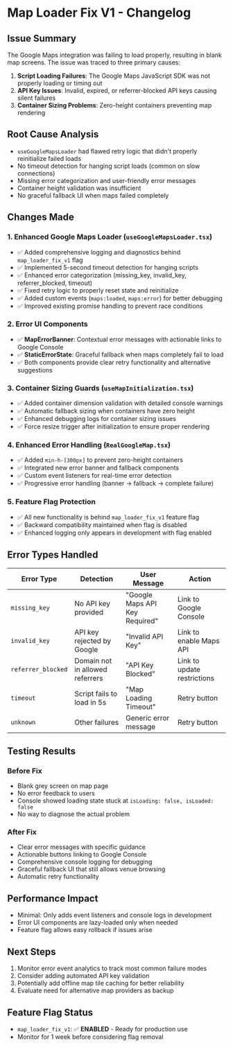 
# Map Loader Fix V1 - Changelog

## Issue Summary
The Google Maps integration was failing to load properly, resulting in blank map screens. The issue was traced to three primary causes:

1. **Script Loading Failures**: The Google Maps JavaScript SDK was not properly loading or timing out
2. **API Key Issues**: Invalid, expired, or referrer-blocked API keys causing silent failures  
3. **Container Sizing Problems**: Zero-height containers preventing map rendering

## Root Cause Analysis
- `useGoogleMapsLoader` had flawed retry logic that didn't properly reinitialize failed loads
- No timeout detection for hanging script loads (common on slow connections)
- Missing error categorization and user-friendly error messages
- Container height validation was insufficient
- No graceful fallback UI when maps failed completely

## Changes Made

### 1. Enhanced Google Maps Loader (`useGoogleMapsLoader.tsx`)
- ✅ Added comprehensive logging and diagnostics behind `map_loader_fix_v1` flag
- ✅ Implemented 5-second timeout detection for hanging scripts
- ✅ Enhanced error categorization (missing_key, invalid_key, referrer_blocked, timeout)
- ✅ Fixed retry logic to properly reset state and reinitialize
- ✅ Added custom events (`maps:loaded`, `maps:error`) for better debugging
- ✅ Improved existing promise handling to prevent race conditions

### 2. Error UI Components
- ✅ **MapErrorBanner**: Contextual error messages with actionable links to Google Console
- ✅ **StaticErrorState**: Graceful fallback when maps completely fail to load
- ✅ Both components provide clear retry functionality and alternative suggestions

### 3. Container Sizing Guards (`useMapInitialization.tsx`)
- ✅ Added container dimension validation with detailed console warnings
- ✅ Automatic fallback sizing when containers have zero height
- ✅ Enhanced debugging logs for container sizing issues
- ✅ Force resize trigger after initialization to ensure proper rendering

### 4. Enhanced Error Handling (`RealGoogleMap.tsx`)
- ✅ Added `min-h-[300px]` to prevent zero-height containers
- ✅ Integrated new error banner and fallback components
- ✅ Custom event listeners for real-time error detection
- ✅ Progressive error handling (banner → fallback → complete failure)

### 5. Feature Flag Protection
- ✅ All new functionality is behind `map_loader_fix_v1` feature flag
- ✅ Backward compatibility maintained when flag is disabled
- ✅ Enhanced logging only appears in development with flag enabled

## Error Types Handled

| Error Type | Detection | User Message | Action |
|------------|-----------|--------------|---------|
| `missing_key` | No API key provided | "Google Maps API Key Required" | Link to Google Console |
| `invalid_key` | API key rejected by Google | "Invalid API Key" | Link to enable Maps API |
| `referrer_blocked` | Domain not in allowed referrers | "API Key Blocked" | Link to update restrictions |
| `timeout` | Script fails to load in 5s | "Map Loading Timeout" | Retry button |
| `unknown` | Other failures | Generic error message | Retry button |

## Testing Results

### Before Fix
- Blank grey screen on map page
- No error feedback to users
- Console showed loading state stuck at `isLoading: false, isLoaded: false`
- No way to diagnose the actual problem

### After Fix
- Clear error messages with specific guidance
- Actionable buttons linking to Google Console
- Comprehensive console logging for debugging
- Graceful fallback UI that still allows venue browsing
- Automatic retry functionality

## Performance Impact
- Minimal: Only adds event listeners and console logs in development
- Error UI components are lazy-loaded only when needed
- Feature flag allows easy rollback if issues arise

## Next Steps
1. Monitor error event analytics to track most common failure modes
2. Consider adding automated API key validation
3. Potentially add offline map tile caching for better reliability
4. Evaluate need for alternative map providers as backup

## Feature Flag Status
- `map_loader_fix_v1`: ✅ **ENABLED** - Ready for production use
- Monitor for 1 week before considering flag removal
